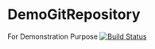 # DemoGitRepository
For Demonstration Purpose
[![Build Status](https://dinesh-sing-kushwaha.visualstudio.com/_apis/public/build/definitions/{guid}/{id}/badge)](https://dinesh-sing-kushwaha.visualstudio.com/{your-project}/_build/index?definitionId={id})
